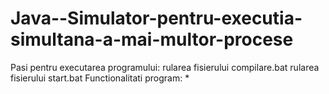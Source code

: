 # Java--Simulator-pentru-executia-simultana-a-mai-multor-procese

Pasi pentru executarea programului:
rularea fisierului compilare.bat
rularea fisierului start.bat
Functionalitati program: *
